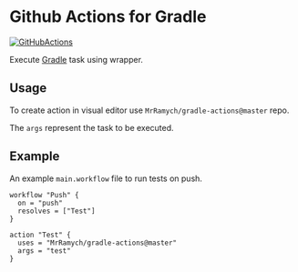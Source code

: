 # Github Actions for Gradle

[![GitHubActions](https://img.shields.io/badge/listed%20on-GitHubActions-blue.svg)](https://github-actions.netlify.com/gradle)

Execute  [Gradle](https://github.com/gradle/gradle) task using wrapper.

## Usage
To create action in visual editor use `MrRamych/gradle-actions@master` repo.

The `args` represent the task to be executed.

## Example
An example `main.workflow` file to run tests on push.

```
workflow "Push" {
  on = "push"
  resolves = ["Test"]
}

action "Test" {
  uses = "MrRamych/gradle-actions@master"
  args = "test"
}
```
